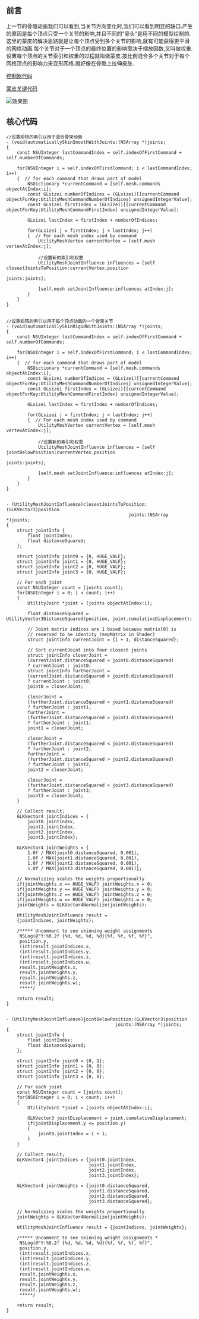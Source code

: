 ## 前言

上一节的骨骼动画我们可以看到,当关节方向变化时,我们可以看到明显的缺口.产生的原因是每个顶点只受一个关节的影响,并且不同的"骨头"是用不同的模型绘制的.这里的蒙皮的解决思路就是让每个顶点受到多个关节的影响,就有可能获得更平滑的网格动画.每个关节对于一个顶点的最终位置的影响取决于缩放因数,又叫做权重.设置每个顶点的关节索引和权重的过程就叫做蒙皮.按比例混合多个关节对于每个网格顶点的影响力来变形网格.就好像在骨骼上拉伸皮肤.

[控制器代码](https://github.com/RPGLiker/StudyForOpenGL/blob/master/OpegGLDemo/OpegGLDemo/Class/SkinModel/SkinModelViewController.m)

[蒙皮关键代码](https://github.com/RPGLiker/StudyForOpenGL/blob/master/OpegGLDemo/OpegGLDemo/Class/Utility/UtilityModel%2Bskinning.m)

![效果图](https://github.com/RPGLiker/StudyBlog/blob/master/%E5%AD%A6%E4%B9%A0%E7%AC%94%E8%AE%B0/OpegGL/%E5%9B%BE%E7%89%87/17.%E8%92%99%E7%9A%AE/1.gif)

## 核心代码

	//设置矩阵的索引以用于混合骨架动画
    - (void)automaticallySkinSmoothWithJoints:(NSArray *)joints;
    {
        const NSUInteger lastCommandIndex = self.indexOfFirstCommand + self.numberOfCommands;
        
        for(NSUInteger i = self.indexOfFirstCommand; i < lastCommandIndex; i++)
        {  // for each command that draws part of model
            NSDictionary *currentCommand = [self.mesh.commands objectAtIndex:i];
            const GLsizei numberOfIndices = (GLsizei)[[currentCommand objectForKey:UtilityMeshCommandNumberOfIndices] unsignedIntegerValue];
            const GLsizei firstIndex = (GLsizei)[[currentCommand objectForKey:UtilityMeshCommandFirstIndex] unsignedIntegerValue];
            
            GLsizei lastIndex = firstIndex + numberOfIndices;
            
            for(GLsizei j = firstIndex; j < lastIndex; j++)
            {  // For each mesh index used by command
                UtilityMeshVertex currentVertex = [self.mesh vertexAtIndex:j];
                
                //设置新的索引和权重
                UtilityMeshJointInfluence influences = [self closestJointsToPosition:currentVertex.position
                                                                              joints:joints];
                
                [self.mesh setJointInfluence:influences atIndex:j];
            }
        }
    }


    //设置矩阵的索引以用于每个顶点动画的一个骨架关节
    - (void)automaticallySkinRigidWithJoints:(NSArray *)joints;
    {
        const NSUInteger lastCommandIndex = self.indexOfFirstCommand + self.numberOfCommands;
        
        for(NSUInteger i = self.indexOfFirstCommand; i < lastCommandIndex; i++)
        {  // for each command that draws part of model
            NSDictionary *currentCommand = [self.mesh.commands objectAtIndex:i];
            const GLsizei numberOfIndices = (GLsizei)[[currentCommand objectForKey:UtilityMeshCommandNumberOfIndices] unsignedIntegerValue];
            const GLsizei firstIndex = (GLsizei)[[currentCommand objectForKey:UtilityMeshCommandFirstIndex] unsignedIntegerValue];
            
            GLsizei lastIndex = firstIndex + numberOfIndices;
            
            for(GLsizei j = firstIndex; j < lastIndex; j++)
            {  // For each mesh index used by command
                UtilityMeshVertex currentVertex = [self.mesh vertexAtIndex:j];
                
                //设置新的索引和权重
                UtilityMeshJointInfluence influences = [self jointBelowPosition:currentVertex.position
                                                                         joints:joints];
                
                [self.mesh setJointInfluence:influences atIndex:j];
            }
        }
    }


	- (UtilityMeshJointInfluence)closestJointsToPosition:(GLKVector3)position
                                                  joints:(NSArray *)joints;
    {
        struct jointInfo {
            float jointIndex;
            float distanceSquared;
        };
        
        struct jointInfo joint0 = {0, HUGE_VALF};
        struct jointInfo joint1 = {0, HUGE_VALF};
        struct jointInfo joint2 = {0, HUGE_VALF};
        struct jointInfo joint3 = {0, HUGE_VALF};
        
        // For each joint
        const NSUInteger count = [joints count];
        for(NSUInteger i = 0; i < count; i++)
        {
            UtilityJoint *joint = [joints objectAtIndex:i];
            
            float distanceSquared = UtilityVector3DistanceSquared(position, joint.cumulativeDisplacement);
            
            // Joint matrix indices are 1 based because matrix[0] is
            // reserved to be identity (mvpMatrix in Shader)
            struct jointInfo currentJoint = {i + 1, distanceSquared};
            
            // Sort currentJoint into four closest joints
            struct jointInfo closerJoint =
            (currentJoint.distanceSquared < joint0.distanceSquared)
            ? currentJoint : joint0;
            struct jointInfo furtherJoint =
            (currentJoint.distanceSquared > joint0.distanceSquared)
            ? currentJoint : joint0;
            joint0 = closerJoint;
            
            closerJoint =
            (furtherJoint.distanceSquared < joint1.distanceSquared)
            ? furtherJoint : joint1;
            furtherJoint =
            (furtherJoint.distanceSquared > joint1.distanceSquared)
            ? furtherJoint : joint1;
            joint1 = closerJoint;
            
            closerJoint =
            (furtherJoint.distanceSquared < joint2.distanceSquared)
            ? furtherJoint : joint2;
            furtherJoint =
            (furtherJoint.distanceSquared > joint2.distanceSquared)
            ? furtherJoint : joint2;
            joint2 = closerJoint;
            
            closerJoint =
            (furtherJoint.distanceSquared < joint3.distanceSquared)
            ? furtherJoint : joint3;
            joint3 = closerJoint;
        }
        
        // Collect result;
        GLKVector4 jointIndices = {
            joint0.jointIndex,
            joint1.jointIndex,
            joint2.jointIndex,
            joint3.jointIndex};
        
        GLKVector4 jointWeights = {
            1.0f / MAX(joint0.distanceSquared, 0.001),
            1.0f / MAX(joint1.distanceSquared, 0.001),
            1.0f / MAX(joint2.distanceSquared, 0.001),
            1.0f / MAX(joint3.distanceSquared, 0.001)};
        
        // Normalizing scales the weights proportionally
        if(jointWeights.x == HUGE_VALF) jointWeights.x = 0;
        if(jointWeights.y == HUGE_VALF) jointWeights.y = 0;
        if(jointWeights.z == HUGE_VALF) jointWeights.z = 0;
        if(jointWeights.w == HUGE_VALF) jointWeights.w = 0;
        jointWeights = GLKVector4Normalize(jointWeights);
        
        UtilityMeshJointInfluence result =
        {jointIndices, jointWeights};
        
        /***** Uncomment to see skinning weight assignments
         NSLog(@"Y:%0.2f {%d, %d, %d, %d}{%f, %f, %f, %f}",
         position.y,
         (int)result.jointIndices.x,
         (int)result.jointIndices.y,
         (int)result.jointIndices.z,
         (int)result.jointIndices.w,
         result.jointWeights.x,
         result.jointWeights.y,
         result.jointWeights.z,
         result.jointWeights.w);
         *****/
        
        return result;
    }


	- (UtilityMeshJointInfluence)jointBelowPosition:(GLKVector3)position
                                             joints:(NSArray *)joints;
    {
        struct jointInfo {
            float jointIndex;
            float distanceSquared;
        };
        
        struct jointInfo joint0 = {0, 1};
        struct jointInfo joint1 = {0, 0};
        struct jointInfo joint2 = {0, 0};
        struct jointInfo joint3 = {0, 0};
        
        // For each joint
        const NSUInteger count = [joints count];
        for(NSUInteger i = 0; i < count; i++)
        {
            UtilityJoint *joint = [joints objectAtIndex:i];
            
            GLKVector3 jointDisplacement = joint.cumulativeDisplacement;
            if(jointDisplacement.y <= position.y)
            {
                joint0.jointIndex = i + 1;
            }
        }
        
        // Collect result;
        GLKVector4 jointIndices = {joint0.jointIndex,
                                   joint1.jointIndex,
                                   joint2.jointIndex,
                                   joint3.jointIndex};
        
        GLKVector4 jointWeights = {joint0.distanceSquared,
                                   joint1.distanceSquared,
                                   joint2.distanceSquared,
                                   joint3.distanceSquared};
        
        // Normalizing scales the weights proportionally
        jointWeights = GLKVector4Normalize(jointWeights);
        
        UtilityMeshJointInfluence result = {jointIndices, jointWeights};
        
        /***** Uncomment to see skinning weight assignments *
         NSLog(@"Y:%0.2f {%d, %d, %d, %d}{%f, %f, %f, %f}",
         position.y,
         (int)result.jointIndices.x,
         (int)result.jointIndices.y,
         (int)result.jointIndices.z,
         (int)result.jointIndices.w,
         result.jointWeights.x,
         result.jointWeights.y,
         result.jointWeights.z,
         result.jointWeights.w);
         *****/
        
        return result;
    }

